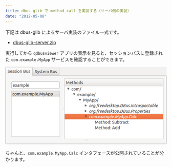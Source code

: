 ```yaml
---
title: dbus-glib で method call を実装する（サーバ側の実装）
date: "2012-05-08"
---
```


下記は dbus-glib によるサーバ実装のファイル一式です。

- [dbus-glib-server.zip](./dbus-glib-server.zip)

実行してから `qdbusviewer` アプリの表示を見ると、セッションバスに登録された `com.example.MyApp` サービスを確認することができます。

![dbus-glib-server.png](./dbus-glib-server.png)

ちゃんと、`com.example.MyApp.Calc` インタフェースが公開されていることが分かります。


